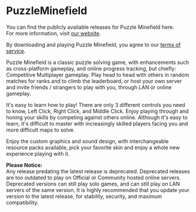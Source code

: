 # PuzzleMinefield
You can find the publicly available releases for Puzzle Minefield here.
<br>For more information, visit <a href="https://www.pyroneon.ml/PuzzleMinefield">our website</a>.

By downloading and playing Puzzle Minefield, you agree to our <a href="https://www.pyroneon.ml/PuzzleMinefield/tos">terms of service</a>.

Puzzle Minefield is a classic puzzle solving game, with enhancements such as cross-platform gameplay, and online progress tracking, but chiefly: Competitive Multiplayer
gameplay. Play head to head with others in random matches for ranks and to climb the leaderboard, or host your own server and invite friends / strangers to play with you, through LAN or online gameplay.

It's easy to learn how to play! There are only 3 different controls you need to know, Left Click, Right Click, and Middle Click. Enjoy playing through and honing your skills by competing against others online. Although it's easy to learn, it's difficult to master with increasingly skilled players facing you and more difficult maps 
to solve.

Enjoy the custom graphics and sound design, with interchangeable resource packs available, pick your favorite skin and enjoy a whole new experience playing with it.

<b>Please Notice:</b>
<br>
Any release predating the latest release is deprecated. Deprecated releases are too outdated to play on Official or Community hosted online servers. Deprecated versions can still play solo games, and can still play on LAN servers of the same version. It is highly recommended that you update your version to the latest release, for stability, security, and maximum compatibility.
